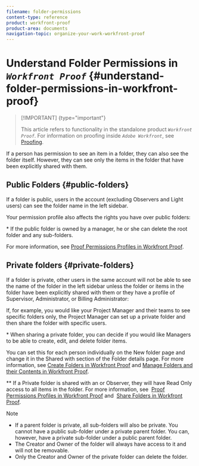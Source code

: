 ```yaml
---
filename: folder-permissions
content-type: reference
product: workfront-proof
product-area: documents
navigation-topic: organize-your-work-workfront-proof
---
```




# Understand Folder Permissions in *`Workfront Proof`* {#understand-folder-permissions-in-workfront-proof}



>[!IMPORTANT] {type="important"}
>
>This article refers to functionality in the standalone product *`Workfront Proof`*. For information on proofing inside *`Adobe Workfront`*, see [Proofing](_proofing.md).


If a person has permission to see an item in a folder, they can also see the folder itself. However, they can see only the items in the folder that have been explicitly shared with them.


## Public Folders {#public-folders}

If a folder is public, users in the account (excluding Observers and Light users) can see the folder name in the left sidebar.


Your permission profile also affects the rights you have over public folders:

&#42; If the public folder is owned by a manager, he or she can delete the root folder and any sub-folders.


For more information, see [Proof Permissions Profiles in Workfront Proof](proof-perm-profiles-in-wp.md).


## Private folders {#private-folders}

If a folder is private, other users in the same account will not&nbsp;be able to see the name of the folder in the left sidebar unless the folder or items in the folder have been explicitly shared with them or they have a profile of Supervisor, Administrator, or Billing Administrator:

If, for example, you would like your Project Manager and their teams to see specific folders only, the Project Manager can set up a private folder and then share the folder with specific users.


&#42;&nbsp;When sharing a private folder, you can decide if you would like Managers to be able to create, edit, and delete folder items.


You can set this for each person individually on the New folder page and change it in the Shared with section of the Folder details page. For more information, see [Create Folders in Workfront Proof](create-folders.md)&nbsp;and [Manage Folders and their Contents in Workfront Proof](manage-folders-and-contents.md).


&#42;&#42;&nbsp;If a Private folder is shared with an or Observer, they will have Read Only access to all items in the folder. For more information, see&nbsp; [Proof Permissions Profiles in Workfront Proof](proof-perm-profiles-in-wp.md) and&nbsp; [Share Folders in Workfront Proof](share-folders.md).


>[!NOTE]
>
>
>
>
>* If a parent folder is private, all sub-folders will also be private. You cannot have a public sub-folder under a private parent folder. You can, however, have a private sub-folder under a public parent folder. 
>* The Creator and Owner of the folder will always have access to it and will not be removable. 
>* Only the Creator and Owner of the private folder can delete the folder. 
>
>



